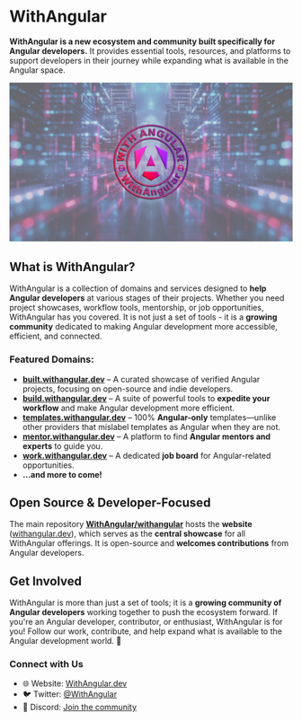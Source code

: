 # WithAngular

**WithAngular is a new ecosystem and community built specifically for Angular developers.** It provides essential tools, resources, and platforms to support developers in their journey while expanding what is available in the Angular space.

[![WithAngular](withangular_dev_cover-logo.jpg)](https://withangular.dev)

## What is WithAngular?
WithAngular is a collection of domains and services designed to **help Angular developers** at various stages of their projects. Whether you need project showcases, workflow tools, mentorship, or job opportunities, WithAngular has you covered. It is not just a set of tools - it is a **growing community** dedicated to making Angular development more accessible, efficient, and connected.

### Featured Domains:

- **[built.withangular.dev](https://built.withangular.dev)** – A curated showcase of verified Angular projects, focusing on open-source and indie developers.
- **[build.withangular.dev](https://build.withangular.dev)** – A suite of powerful tools to **expedite your workflow** and make Angular development more efficient.
- **[templates.withangular.dev](https://templates.withangular.dev)** – 100% **Angular-only** templates—unlike other providers that mislabel templates as Angular when they are not.
- **[mentor.withangular.dev](https://mentor.withangular.dev)** – A platform to find **Angular mentors and experts** to guide you.
- **[work.withangular.dev](https://work.withangular.dev)** – A dedicated **job board** for Angular-related opportunities.
- **...and more to come!**

## Open Source & Developer-Focused
The main repository **[WithAngular/withangular](https://github.com/WithAngular/withangular)** hosts the **website** ([withangular.dev](https://withangular.dev)), which serves as the **central showcase** for all WithAngular offerings. It is open-source and **welcomes contributions** from Angular developers.

## Get Involved
WithAngular is more than just a set of tools; it is a **growing community of Angular developers** working together to push the ecosystem forward. If you're an Angular developer, contributor, or enthusiast, WithAngular is for you! Follow our work, contribute, and help expand what is available to the Angular development world. 💙


### Connect with Us
- 🌐 Website: [WithAngular.dev](https://withangular.dev)
- 🐦 Twitter: [@WithAngular](https://twitter.com/WithAngular)
- 💬 Discord: [Join the community](https://discord.gg/G2m2zeqm7n)